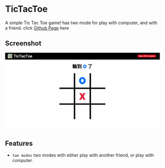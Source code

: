 # TicTacToe
A simple Tic Tac Toe game! has two mode for play with computer, and with a friend.
click [Github Page](https://klu0926.github.io/tictactoe/) here

## Screenshot
![screenshot](images/screen1.png)

## Features
- `two modes` two modes with either play with another friend, or play with computer.

